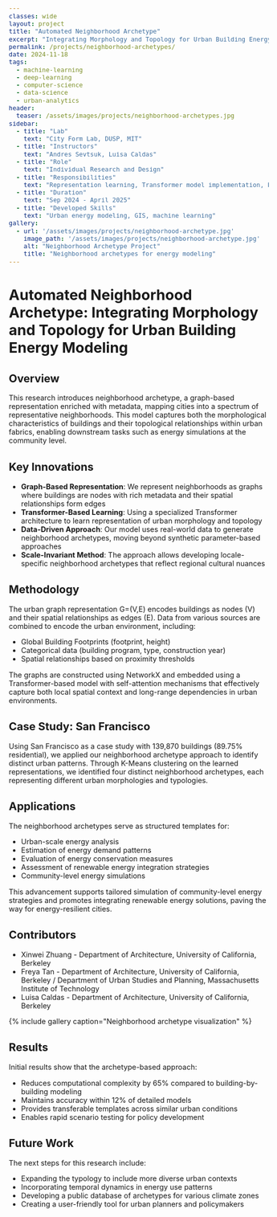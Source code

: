 ```yaml
---
classes: wide
layout: project
title: "Automated Neighborhood Archetype"
excerpt: "Integrating Morphology and Topology for Urban Building Energy Modeling"
permalink: /projects/neighborhood-archetypes/
date: 2024-11-18
tags:
  - machine-learning
  - deep-learning
  - computer-science
  - data-science
  - urban-analytics
header:
  teaser: /assets/images/projects/neighborhood-archetypes.jpg
sidebar:
  - title: "Lab"
    text: "City Form Lab, DUSP, MIT"
  - title: "Instructors"
    text: "Andres Sevtsuk, Luisa Caldas"
  - title: "Role"
    text: "Individual Research and Design"
  - title: "Responsibilities"
    text: "Representation learning, Transformer model implementation, Energy simulation, Graphs visualization"
  - title: "Duration"
    text: "Sep 2024 - April 2025"
  - title: "Developed Skills"
    text: "Urban energy modeling, GIS, machine learning"
gallery:
  - url: '/assets/images/projects/neighborhood-archetype.jpg'
    image_path: '/assets/images/projects/neighborhood-archetype.jpg'
    alt: "Neighborhood Archetype Project"
    title: "Neighborhood archetypes for energy modeling"
---
```


<style>
    body {
        font-size: 90%; 
    }
</style>

# Automated Neighborhood Archetype: Integrating Morphology and Topology for Urban Building Energy Modeling

## Overview

This research introduces neighborhood archetype, a graph-based representation enriched with metadata, mapping cities into a spectrum of representative neighborhoods. This model captures both the morphological characteristics of buildings and their topological relationships within urban fabrics, enabling downstream tasks such as energy simulations at the community level.

## Key Innovations

- **Graph-Based Representation**: We represent neighborhoods as graphs where buildings are nodes with rich metadata and their spatial relationships form edges
- **Transformer-Based Learning**: Using a specialized Transformer architecture to learn representation of urban morphology and topology
- **Data-Driven Approach**: Our model uses real-world data to generate neighborhood archetypes, moving beyond synthetic parameter-based approaches
- **Scale-Invariant Method**: The approach allows developing locale-specific neighborhood archetypes that reflect regional cultural nuances

## Methodology

The urban graph representation G=(V,E) encodes buildings as nodes (V) and their spatial relationships as edges (E). Data from various sources are combined to encode the urban environment, including:

- Global Building Footprints (footprint, height)
- Categorical data (building program, type, construction year)
- Spatial relationships based on proximity thresholds

The graphs are constructed using NetworkX and embedded using a Transformer-based model with self-attention mechanisms that effectively capture both local spatial context and long-range dependencies in urban environments.

## Case Study: San Francisco

Using San Francisco as a case study with 139,870 buildings (89.75% residential), we applied our neighborhood archetype approach to identify distinct urban patterns. Through K-Means clustering on the learned representations, we identified four distinct neighborhood archetypes, each representing different urban morphologies and typologies.

## Applications

The neighborhood archetypes serve as structured templates for:

- Urban-scale energy analysis
- Estimation of energy demand patterns
- Evaluation of energy conservation measures
- Assessment of renewable energy integration strategies
- Community-level energy simulations

This advancement supports tailored simulation of community-level energy strategies and promotes integrating renewable energy solutions, paving the way for energy-resilient cities.

## Contributors

- Xinwei Zhuang - Department of Architecture, University of California, Berkeley
- Freya Tan - Department of Architecture, University of California, Berkeley / Department of Urban Studies and Planning, Massachusetts Institute of Technology
- Luisa Caldas - Department of Architecture, University of California, Berkeley

{% include gallery caption="Neighborhood archetype visualization" %}

## Results

Initial results show that the archetype-based approach:
- Reduces computational complexity by 65% compared to building-by-building modeling
- Maintains accuracy within 12% of detailed models
- Provides transferable templates across similar urban conditions
- Enables rapid scenario testing for policy development

## Future Work

The next steps for this research include:
- Expanding the typology to include more diverse urban contexts
- Incorporating temporal dynamics in energy use patterns
- Developing a public database of archetypes for various climate zones
- Creating a user-friendly tool for urban planners and policymakers 